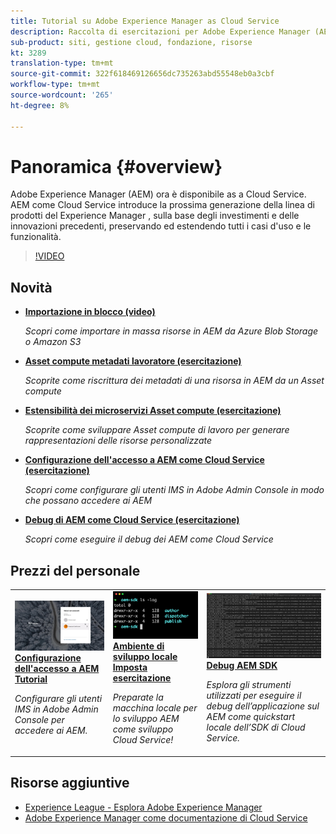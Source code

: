 ```yaml
---
title: Tutorial su Adobe Experience Manager as Cloud Service
description: Raccolta di esercitazioni per Adobe Experience Manager (AEM) come Cloud Service
sub-product: siti, gestione cloud, fondazione, risorse
kt: 3289
translation-type: tm+mt
source-git-commit: 322f618469126656dc735263abd55548eb0a3cbf
workflow-type: tm+mt
source-wordcount: '265'
ht-degree: 8%

---
```



# Panoramica {#overview}

Adobe Experience Manager (AEM) ora è disponibile as a Cloud Service. AEM come Cloud Service introduce la prossima generazione della linea di prodotti del Experience Manager , sulla base degli investimenti e delle innovazioni precedenti, preservando ed estendendo tutti i casi d&#39;uso e le funzionalità.

>[!VIDEO](https://video.tv.adobe.com/v/31085/?quality=12&learn=on)

## Novità

* **[Importazione in blocco (video)](./migration/bulk-import.md)**

   *Scopri come importare in massa risorse in AEM da Azure Blob Storage o  Amazon S3*

* **[Asset compute metadati lavoratore (esercitazione)](./asset-compute/advanced/metadata.md)**

   *Scoprite come riscrittura dei metadati di una risorsa in AEM da un Asset compute*

* **[Estensibilità dei microservizi  Asset compute (esercitazione)](./asset-compute/overview.md)**

   *Scoprite come sviluppare  Asset compute di lavoro per generare rappresentazioni delle risorse personalizzate*

* **[Configurazione dell&#39;accesso a AEM come Cloud Service (esercitazione)](./accessing/overview.md)**

   *Scopri come configurare gli utenti IMS in Adobe Admin Console in modo che possano accedere ai AEM*

* **[Debug di AEM come Cloud Service (esercitazione)](./debugging/cloud-service/overview.md)**

   *Scopri come eseguire il debug dei AEM come Cloud Service*

## Prezzi del personale

<table>
   <td>
      <a href="./accessing/overview.md">
      <img alt="Configurazione dell'accesso a AEM come Cloud Service" src="./assets/overview/staff-pick__accessing.png"/>
      </a>
      <div>
         <a href="./accessing/overview.md">
         <strong>Configurazione dell'accesso a AEM Tutorial</strong>
         </a>
      </div>
      <p>
         <em>Configurare gli utenti IMS in Adobe Admin Console per accedere ai AEM.</em>
      <p>
   </td>   
   <td>
      <a href="./local-development-environment/overview.md">
      <img alt="Ambiente di sviluppo locale Imposta esercitazione" src="./assets/overview/staff-pick__local-development-environment-set-up.png"/>
      </a>
      <div>
         <a href="./local-development-environment/overview.md">
         <strong>Ambiente di sviluppo locale Imposta esercitazione</strong>
         </a>
      </div>
      <p>
         <em>Preparate la macchina locale per lo sviluppo AEM come sviluppo Cloud Service!</em>
      <p>
   </td>   
   <td>
      <a href="./debugging/aem-sdk-local-quickstart/overview.md">
      <img alt="Debugging AEM avvio rapido locale dell’SDK" src="./assets/overview/staff-pick__debugging.png"/>
      </a>
      <div>
         <a href="./debugging/aem-sdk-local-quickstart/overview.md">
         <strong>Debug AEM SDK</strong>
         </a>
      </div>
      <p>
         <em>Esplora gli strumenti utilizzati per eseguire il debug dell’applicazione sul AEM come quickstart locale dell’SDK di Cloud Service.</em>
      <p>
   </td>
</table>

## Risorse aggiuntive

* [ Experience League - Esplora Adobe Experience Manager](https://experienceleague.adobe.com/#recommended/solutions/experience-manager)
* [Adobe Experience Manager come documentazione di Cloud Service](https://docs.adobe.com/content/help/en/experience-manager-cloud-service/landing/home.html)
